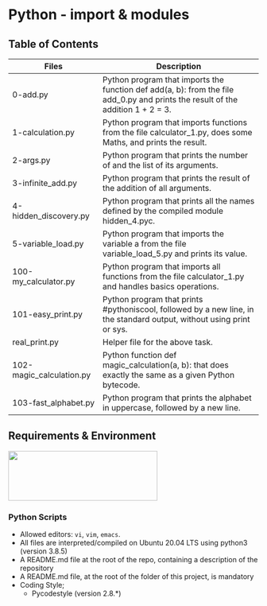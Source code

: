 # Python - import & modules

## Table of Contents

| Files | Description |
| --- | --- |
| 0-add.py	| Python program that imports the function def add(a, b): from the file add_0.py and prints the result of the addition 1 + 2 = 3. |
| 1-calculation.py	| Python program that imports functions from the file calculator_1.py, does some Maths, and prints the result. |
| 2-args.py	| Python program that prints the number of and the list of its arguments. |
| 3-infinite_add.py	| Python program that prints the result of the addition of all arguments. |
| 4-hidden_discovery.py	| Python program that prints all the names defined by the compiled module hidden_4.pyc. |
| 5-variable_load.py	| Python program that imports the variable a from the file variable_load_5.py and prints its value. |
| 100-my_calculator.py	| Python program that imports all functions from the file calculator_1.py and handles basics operations. |
| 101-easy_print.py	| Python program that prints #pythoniscool, followed by a new line, in the standard output, without using print or sys. |
| real_print.py	| Helper file for the above task. |
| 102-magic_calculation.py	| Python function def magic_calculation(a, b): that does exactly the same as a given Python bytecode. |
| 103-fast_alphabet.py	| Python program that prints the alphabet in uppercase, followed by a new line. |



## Requirements & Environment
<img src="https://alx-apply.hbtn.io/brand_alx/share_image_2019.jpg" width="300" height="100" />

### Python Scripts
- Allowed editors: `vi`, `vim`, `emacs`.
- All files are interpreted/compiled on Ubuntu 20.04 LTS using python3 (version 3.8.5)
- A README.md file at the root of the repo, containing a description of the repository
- A README.md file, at the root of the folder of this project, is mandatory
- Coding Style;
  - Pycodestyle (version 2.8.*)

